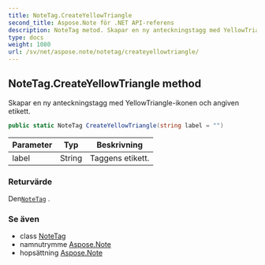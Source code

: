 ```yaml
---
title: NoteTag.CreateYellowTriangle
second_title: Aspose.Note för .NET API-referens
description: NoteTag metod. Skapar en ny anteckningstagg med YellowTriangleikonen och angiven etikett.
type: docs
weight: 1080
url: /sv/net/aspose.note/notetag/createyellowtriangle/
---
```

## NoteTag.CreateYellowTriangle method

Skapar en ny anteckningstagg med YellowTriangle-ikonen och angiven etikett.

```csharp
public static NoteTag CreateYellowTriangle(string label = "")
```

| Parameter | Typ | Beskrivning |
| --- | --- | --- |
| label | String | Taggens etikett. |

### Returvärde

Den[`NoteTag`](../) .

### Se även

* class [NoteTag](../)
* namnutrymme [Aspose.Note](../../notetag/)
* hopsättning [Aspose.Note](../../../)


